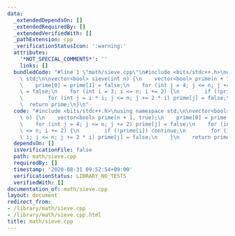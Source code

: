 ```yaml
---
data:
  _extendedDependsOn: []
  _extendedRequiredBy: []
  _extendedVerifiedWith: []
  _pathExtension: cpp
  _verificationStatusIcon: ':warning:'
  attributes:
    '*NOT_SPECIAL_COMMENTS*': ''
    links: []
  bundledCode: "#line 1 \"math/sieve.cpp\"\n#include <bits/stdc++.h>\nusing namespace\
    \ std;\n\nvector<bool> sieve(int n) {\n    vector<bool> prime(n + 1, true);\n\
    \    prime[0] = prime[1] = false;\n    for (int j = 4; j <= n; j += 2) prime[j]\
    \ = false;\n    for (int i = 3; i <= n; i += 2) {\n        if (!prime[i]) continue;\n\
    \        for (int j = i * i; j <= n; j += 2 * i) prime[j] = false;\n    }\n  \
    \  return prime;\n}\n"
  code: "#include <bits/stdc++.h>\nusing namespace std;\n\nvector<bool> sieve(int\
    \ n) {\n    vector<bool> prime(n + 1, true);\n    prime[0] = prime[1] = false;\n\
    \    for (int j = 4; j <= n; j += 2) prime[j] = false;\n    for (int i = 3; i\
    \ <= n; i += 2) {\n        if (!prime[i]) continue;\n        for (int j = i *\
    \ i; j <= n; j += 2 * i) prime[j] = false;\n    }\n    return prime;\n}"
  dependsOn: []
  isVerificationFile: false
  path: math/sieve.cpp
  requiredBy: []
  timestamp: '2020-08-31 09:52:54+09:00'
  verificationStatus: LIBRARY_NO_TESTS
  verifiedWith: []
documentation_of: math/sieve.cpp
layout: document
redirect_from:
- /library/math/sieve.cpp
- /library/math/sieve.cpp.html
title: math/sieve.cpp
---
```

